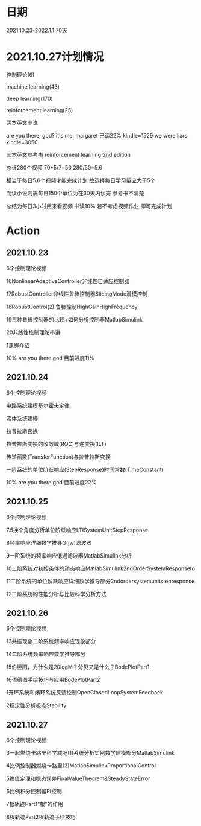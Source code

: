 # 日期
2021.10.23-2022.1.1
70天

# 2021.10.27计划情况
控制理论(6)

machine learning(43)

deep learning(170)

reinforcement learning(25)

两本英文小说

are you there, god? it's me, margaret 已读22%
kindle=1529
we were liars
kindle=3050

三本英文参考书
reinforcement learning 2nd edition

总计280个视频
70*5/7=50
280/50=5.6

相当于每日5.6个视频才能完成计划
故选择每日学习量应大于5个

而读小说则需每日150个单位为在30天内读完
参考书不清楚

总结为每日3小时用来看视频
书读10%
若不考虑视频作业
即可完成计划

# Action
## 2021.10.23
6个控制理论视频

16NonlinearAdaptiveController非线性自适应控制器

17RobustController非线性鲁棒控制器SlidingMode滑模控制

18RobustControl(2) 鲁棒控制HighGainHighFrequency

19三种鲁棒控制器的比较+如何分析控制器MatlabSimulink

20非线性控制理论串讲

1课程介绍

10% are you there god
目前进度11%

## 2021.10.24

6个控制理论视频

电路系统建模基尔霍夫定律

流体系统建模

拉普拉斯变换

拉普拉斯变换的收敛域(ROC)与逆变换(ILT)

传递函数(TransferFunction)与拉普拉斯变换

一阶系统的单位阶跃响应(StepResponse)时间常数(TimeConstant)

10% are you there god
目前进度22%

## 2021.10.25

6个控制理论视频

7.5换个角度分析单位阶跃响应LTISystemUnitStepResponse

8频率响应详细数学推导G(jw)滤波器

9一阶系统的频率响应低通滤波器MatlabSimulink分析

10二阶系统对初始条件的动态响应MatlabSimulink2ndOrderSystemResponseto

11二阶系统的单位阶跃响应详细数学推导部分2ndordersystemunitstepresponse

12二阶系统的性能分析与比较科学分析方法

## 2021.10.26
6个控制理论视频

13共振现象二阶系统频率响应现象部分

14二阶系统频率响应数学推导部分

15伯德图，为什么是20logM？分贝又是什么？BodePlotPart1.

16伯德图手绘技巧与应用BodePlotPart2

1开环系统和闭环系统反馈控制OpenClosedLoopSystemFeedback

2稳定性分析极点Stability

## 2021.10.27
6个控制理论视频

3一起燃烧卡路里科学减肥(1)系统分析实例数学建模部分MatlabSimulink

4比例控制器燃烧卡路里(2)MatlabSimulinkProportionalControl

5终值定理和稳态误差FinalValueTheorem&SteadyStateError

6比例积分控制器PI控制

7根轨迹Part1“根”的作用

8根轨迹Part2根轨迹手绘技巧.